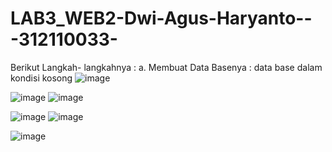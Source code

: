 # LAB3_WEB2-Dwi-Agus-Haryanto---312110033-

Berikut Langkah- langkahnya : 
a. Membuat Data Basenya :
data base dalam kondisi kosong
![image](https://user-images.githubusercontent.com/31887335/228805180-164da40f-12ca-449a-8cf3-fbc96c82ecf8.png)


![image](https://user-images.githubusercontent.com/31887335/228814243-1ebed5b6-e2dc-4063-9fda-d89251e57279.png)
![image](https://user-images.githubusercontent.com/31887335/228821387-9eb5c106-330b-4090-b928-edb763994684.png)

![image](https://user-images.githubusercontent.com/31887335/228821237-72d4ba14-99a9-4ce2-9eed-775939cfad1a.png)
![image](https://user-images.githubusercontent.com/31887335/228821351-55b5ed2d-3abe-4f28-b30e-3eabbba7fa07.png)


![image](https://user-images.githubusercontent.com/31887335/228821289-9082b03c-9e64-49a3-bfb5-f4fe90fd9660.png)
